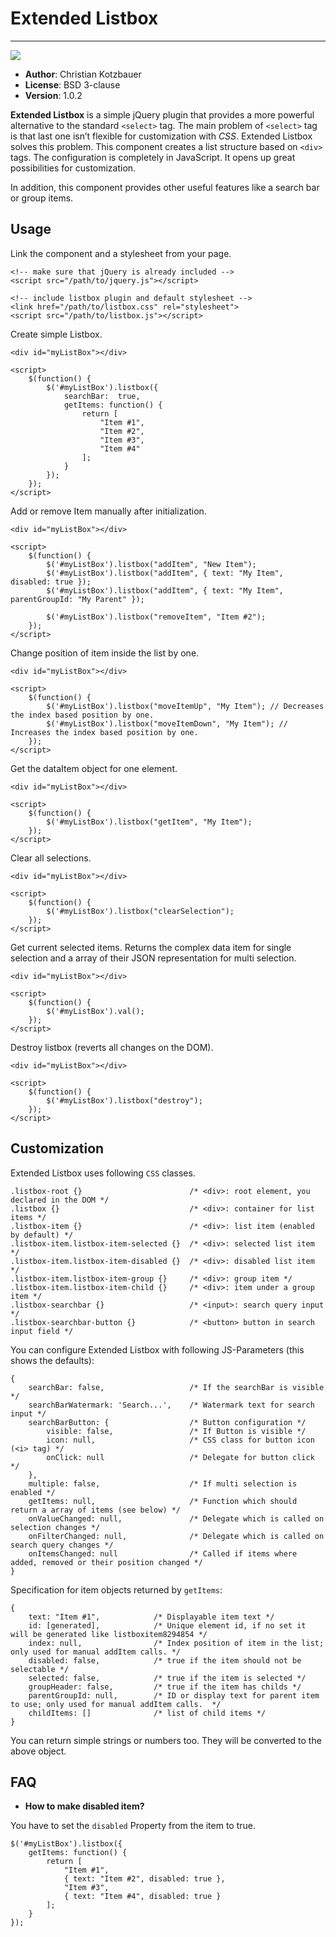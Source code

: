 Extended Listbox
================
----------

[![](https://travis-ci.org/code-chris/extended-listbox.svg?branch=master)](https://travis-ci.org/code-chris/extended-listbox)


- **Author**:	Christian Kotzbauer
- **License**:	BSD 3-clause
- **Version**:	1.0.2



**Extended Listbox** is a simple jQuery plugin that provides a more
powerful alternative to the standard `<select>` tag. The main problem of
`<select>` tag is that last one isn’t flexible for customization with
*CSS*. Extended Listbox solves this problem. This component creates a list
structure based on `<div>` tags. The configuration is completely in
JavaScript. It opens up great possibilities for customization.

In addition, this component provides other useful features like a search
bar or group items.

Usage
-----

Link the component and a stylesheet from your page.


    <!-- make sure that jQuery is already included -->
    <script src="/path/to/jquery.js"></script>
    
    <!-- include listbox plugin and default stylesheet -->
    <link href="/path/to/listbox.css" rel="stylesheet">
    <script src="/path/to/listbox.js"></script>


Create simple Listbox.


    <div id="myListBox"></div>
    
    <script>
    	$(function() {
    		$('#myListBox').listbox({
    			searchBar:  true,
    			getItems: function() {
    				return [
    					"Item #1",
    					"Item #2",
    					"Item #3",
    					"Item #4"
    				];
    			}
    		});
    	});
    </script>


Add or remove Item manually after initialization.


    <div id="myListBox"></div>
    
    <script>
    	$(function() {
    		$('#myListBox').listbox("addItem", "New Item");
    		$('#myListBox').listbox("addItem", { text: "My Item", disabled: true });
    		$('#myListBox').listbox("addItem", { text: "My Item", parentGroupId: "My Parent" });
    
    		$('#myListBox').listbox("removeItem", "Item #2");
    	});
    </script>

Change position of item inside the list by one.

    <div id="myListBox"></div>
    
    <script>
    	$(function() {
    		$('#myListBox').listbox("moveItemUp", "My Item"); // Decreases the index based position by one.
    		$('#myListBox').listbox("moveItemDown", "My Item"); // Increases the index based position by one.
    	});
    </script>

Get the dataItem object for one element.

    <div id="myListBox"></div>
    
    <script>
    	$(function() {
    		$('#myListBox').listbox("getItem", "My Item");
    	});
    </script>

Clear all selections.


	<div id="myListBox"></div>

	<script>
    	$(function() {
        	$('#myListBox').listbox("clearSelection");
    	});
	</script>


Get current selected items. Returns the complex data item for single
selection and a array of their JSON representation for multi selection.

	<div id="myListBox"></div>

	<script>
    	$(function() {
        	$('#myListBox').val();
    	});
	</script>


Destroy listbox (reverts all changes on the DOM).

	<div id="myListBox"></div>

	<script>
    	$(function() {
      		$('#myListBox').listbox("destroy");
    	});
	</script>


Customization
-------------


Extended Listbox uses following `CSS` classes.

	.listbox-root {}                        /* <div>: root element, you declared in the DOM */
	.listbox {}                             /* <div>: container for list items */
	.listbox-item {}                        /* <div>: list item (enabled by default) */
	.listbox-item.listbox-item-selected {}  /* <div>: selected list item */
	.listbox-item.listbox-item-disabled {}  /* <div>: disabled list item */
	.listbox-item.listbox-item-group {}     /* <div>: group item */
	.listbox-item.listbox-item-child {}     /* <div>: item under a group item */
	.listbox-searchbar {}                   /* <input>: search query input */
	.listbox-searchbar-button {}            /* <button> button in search input field */


You can configure Extended Listbox with following JS-Parameters (this shows the
defaults):

	{
    	searchBar: false,                   /* If the searchBar is visible */
    	searchBarWatermark: 'Search...',    /* Watermark text for search input */
    	searchBarButton: {                  /* Button configuration */
        	visible: false,                 /* If Button is visible */
        	icon: null,                     /* CSS class for button icon (<i> tag) */
        	onClick: null                   /* Delegate for button click */
    	},
    	multiple: false,                    /* If multi selection is enabled */
    	getItems: null,                     /* Function which should return a array of items (see below) */
    	onValueChanged: null,               /* Delegate which is called on selection changes */
    	onFilterChanged: null,              /* Delegate which is called on search query changes */
    	onItemsChanged: null                /* Called if items where added, removed or their position changed */
	}

Specification for item objects returned by ``getItems``:

    {
        text: "Item #1",            /* Displayable item text */
        id: [generated],            /* Unique element id, if no set it will be generated like listboxitem8294854 */
        index: null,                /* Index position of item in the list; only used for manual addItem calls. */
        disabled: false,            /* true if the item should not be selectable */
        selected: false,            /* true if the item is selected */
        groupHeader: false,         /* true if the item has childs */
        parentGroupId: null,        /* ID or display text for parent item to use; only used for manual addItem calls.  */
        childItems: []              /* list of child items */
    }

You can return simple strings or numbers too. They will be converted to the above object.


FAQ
---

- **How to make disabled item?**

You have to set the ``disabled`` Property from the item to true.

	$('#myListBox').listbox({
		getItems: function() {
			return [
				"Item #1",
				{ text: "Item #2", disabled: true },
				"Item #3",
				{ text: "Item #4", disabled: true }
			];
		}
	});

